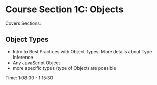 # Course Section 1C: Objects

Covers Sections:

## Object Types

- Intro to Best Practices with Object Types. More details about Type Inference
- Any JavaScript Object
- more specific types (type of Object) are possible

Time: 1:08:00 - 1:15:30
